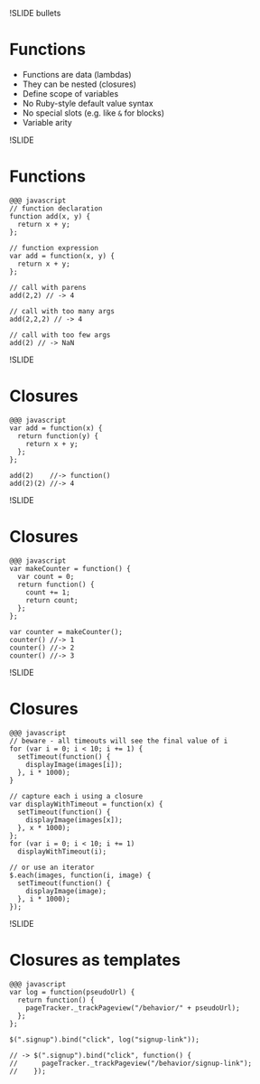 !SLIDE bullets
# Functions

* Functions are data (lambdas)
* They can be nested (closures)
* Define scope of variables
* No Ruby-style default value syntax
* No special slots (e.g. like `&` for blocks)
* Variable arity


!SLIDE
# Functions

    @@@ javascript
    // function declaration
    function add(x, y) {
      return x + y;
    };
    
    // function expression
    var add = function(x, y) {
      return x + y;
    };
    
    // call with parens
    add(2,2) // -> 4
    
    // call with too many args
    add(2,2,2) // -> 4
    
    // call with too few args
    add(2) // -> NaN


!SLIDE
# Closures

    @@@ javascript
    var add = function(x) {
      return function(y) {
        return x + y;
      };
    };
    
    add(2)    //-> function()
    add(2)(2) //-> 4


!SLIDE
# Closures

    @@@ javascript
    var makeCounter = function() {
      var count = 0;
      return function() {
        count += 1;
        return count;
      };
    };
    
    var counter = makeCounter();
    counter() //-> 1
    counter() //-> 2
    counter() //-> 3


!SLIDE
# Closures

    @@@ javascript
    // beware - all timeouts will see the final value of i
    for (var i = 0; i < 10; i += 1) {
      setTimeout(function() {
        displayImage(images[i]);
      }, i * 1000);
    }
    
    // capture each i using a closure
    var displayWithTimeout = function(x) {
      setTimeout(function() {
        displayImage(images[x]);
      }, x * 1000);
    };
    for (var i = 0; i < 10; i += 1)
      displayWithTimeout(i);
    
    // or use an iterator
    $.each(images, function(i, image) {
      setTimeout(function() {
        displayImage(image);
      }, i * 1000);
    });


!SLIDE
# Closures as templates

    @@@ javascript
    var log = function(pseudoUrl) {
      return function() {
        pageTracker._trackPageview("/behavior/" + pseudoUrl);
      };
    };
    
    $(".signup").bind("click", log("signup-link"));
    
    // -> $(".signup").bind("click", function() {
    //      pageTracker._trackPageview("/behavior/signup-link");
    //    });

